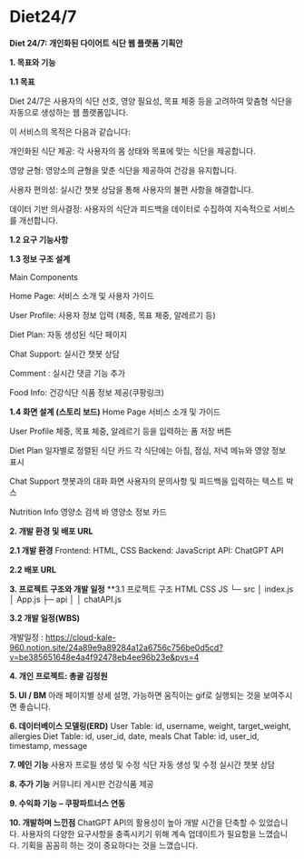 # Diet24/7
**Diet 24/7: 개인화된 다이어트 식단 웹 플랫폼 기획안**

**1. 목표와 기능**


**1.1 목표**


Diet 24/7은 사용자의 식단 선호, 영양 필요성, 목표 체중 등을 고려하여 맞춤형 식단을 자동으로 생성하는 웹 플랫폼입니다. 

이 서비스의 목적은 다음과 같습니다:

개인화된 식단 제공: 각 사용자의 몸 상태와 목표에 맞는 식단을 제공합니다.


영양 균형: 영양소의 균형을 맞춘 식단을 제공하여 건강을 유지합니다.


사용자 편의성: 실시간 챗봇 상담을 통해 사용자의 불편 사항을 해결합니다.


데이터 기반 의사결정: 사용자의 식단과 피드백을 데이터로 수집하여 지속적으로 서비스를 개선합니다.

**1.2 요구 기능사항**




**1.3 정보 구조 설계**


Main Components


Home Page: 서비스 소개 및 사용자 가이드


User Profile: 사용자 정보 입력 (체중, 목표 체중, 알레르기 등)


Diet Plan: 자동 생성된 식단 페이지


Chat Support: 실시간 챗봇 상담


Comment : 실시간 댓글 기능 추가


Food Info: 건강식단 식품 정보 제공(쿠팡링크)


**1.4 화면 설계 (스토리 보드)**
Home Page
서비스 소개 및 가이드


User Profile
체중, 목표 체중, 알레르기 등을 입력하는 폼
저장 버튼


Diet Plan
일자별로 정렬된 식단 카드
각 식단에는 아침, 점심, 저녁 메뉴와 영양 정보 표시


Chat Support
챗봇과의 대화 화면
사용자의 문의사항 및 피드백을 입력하는 텍스트 박스


Nutrition Info
영양소 검색 바
영양소 정보 카드



**2. 개발 환경 및 배포 URL**


**2.1 개발 환경**
Frontend: HTML, CSS
Backend: JavaScript
API: ChatGPT API


**2.2 배포 URL**


**3. 프로젝트 구조와 개발 일정**
**3.1 프로젝트 구조
HTML
CSS
JS
└─ src
    │  index.js
    │  App.js
├─ api
│  │  chatAPI.js


**3.2 개발 일정(WBS)**

개발일정 : https://cloud-kale-960.notion.site/24a89e9a89284a12a6756c756be0d5cd?v=be385651648e4a4f92478eb4ee96b23e&pvs=4


**4. 개인 프로젝트: 총괄 김정원**


**5. UI / BM**
아래 페이지별 상세 설명, 가능하면 움직이는 gif로 실행되는 것을 보여주시면 좋습니다.


**6. 데이터베이스 모델링(ERD)**
User Table: id, username, weight, target_weight, allergies
Diet Table: id, user_id, date, meals
Chat Table: id, user_id, timestamp, message


**7. 메인 기능**
사용자 프로필 생성 및 수정
식단 자동 생성 및 수정
실시간 챗봇 상담


**8. 추가 기능**
커뮤니티 게시판
건강식품 제공


**9. 수익화 기능 – 쿠팡파트너스 연동**


**10. 개발하며 느낀점**
ChatGPT API의 활용성이 높아 개발 시간을 단축할 수 있었습니다.
사용자의 다양한 요구사항을 충족시키기 위해 계속 업데이트가 필요함을 느꼈습니다.
기획을 꼼꼼히 하는 것이 중요하다는 것을 느꼈습니다.
